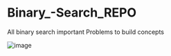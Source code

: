 # Binary_-Search_REPO
All binary search important Problems to build concepts

![image](https://user-images.githubusercontent.com/78916226/217867337-5f4f1505-fad2-4f27-91f3-2266195a2caa.png)
